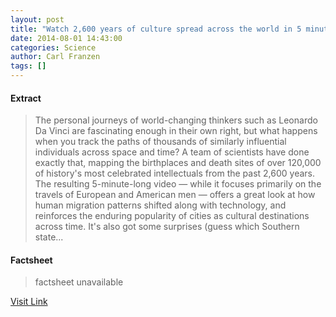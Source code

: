```yaml
---
layout: post
title: "Watch 2,600 years of culture spread across the world in 5 minutes"
date: 2014-08-01 14:43:00
categories: Science
author: Carl Franzen
tags: []
---
```



#### Extract
>The personal journeys of world-changing thinkers such as Leonardo Da Vinci are fascinating enough in their own right, but what happens when you track the paths of thousands of similarly influential individuals across space and time? A team of scientists have done exactly that, mapping the birthplaces and death sites of over 120,000 of history's most celebrated intellectuals from the past 2,600 years. The resulting 5-minute-long video — while it focuses primarily on the travels of European and American men — offers a great look at how human migration patterns shifted along with technology, and reinforces the enduring popularity of cities as cultural destinations across time. It's also got some surprises (guess which Southern state...

#### Factsheet
>factsheet unavailable

[Visit Link](http://www.theverge.com/2014/8/1/5958903/watch-2600-years-of-culture-spread)


